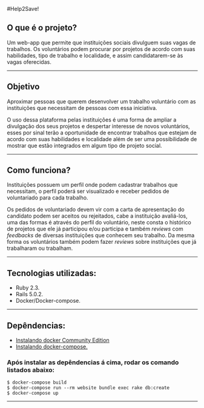 #Help2Save!

## O que é o projeto?
Um web-app que permite que instituições sociais divulguem suas vagas de trabalhos. Os voluntários podem procurar por projetos de acordo com suas habilidades, tipo de trabalho e localidade, e assim candidatarem-se às vagas oferecidas.

----
## Objetivo
Aproximar pessoas que querem desenvolver um trabalho voluntário com as instituições que necessitam de pessoas com essa iniciativa. 

O uso dessa plataforma pelas instituições é uma forma de ampliar a divulgação dos seus projetos e despertar interesse de novos voluntários, esses por sinal terão a oportunidade de encontrar trabalhos que estejam de acordo com suas habilidades e localidade além de ser uma possibilidade de mostrar que estão integrados em algum tipo de projeto social.

----
## Como funciona?
Instituições possuem um perfil onde podem cadastrar trabalhos que necessitam, o perfil poderá ser visualizado e receber pedidos de voluntariado para cada trabalho.

Os pedidos de voluntariado devem vir com a carta de apresentação do candidato podem ser aceitos ou rejeitados, cabe a instituição avaliá-los, uma das formas é através do perfil do voluntário, neste consta o histórico de projetos que ele já participou e/ou participa e também *reviews* com *feedbacks* de diversas instituições que conhecem seu trabalho. Da mesma forma os voluntários também podem fazer *reviews* sobre instituições que já trabalharam ou trabalham.

----

## Tecnologias utilizadas:

* Ruby 2.3.
* Rails 5.0.2.
* Docker/Docker-compose.

----

## Depêndencias:

* [Instalando docker Community Edition](https://docs.docker.com/engine/installation/)
* [Instalando docker-compose.](https://www.digitalocean.com/community/tutorials/how-to-install-docker-compose-on-ubuntu-16-04)

### Após instalar as depêndencias á cima, rodar os comando listados abaixo:

    $ docker-compose build
    $ docker-compose run --rm website bundle exec rake db:create
    $ docker-compose up

----


